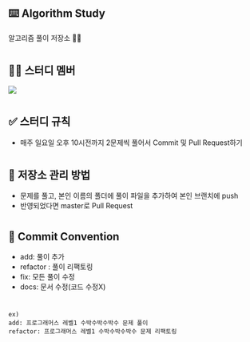#
## ⌨️ Algorithm Study
알고리즘 풀이 저장소 ✍🏻

#
## 🤲🏻 스터디 멤버
<a href="https://github.com/JinLeebriller/AlgorithmStudy/graphs/contributors">
  <img src="https://contrib.rocks/image?repo=JinLeebriller/AlgorithmStudy" />
</a>

#
## ✅ 스터디 규칙

<ul>
  <li>매주 일요일 오후 10시전까지 2문제씩 풀어서 Commit 및 Pull Request하기</li>
</ul>

#
## 📓 저장소 관리 방법

<ul>
  <li>문제를 풀고, 본인 이름의 폴더에 풀이 파일을 추가하여 본인 브랜치에 push</li>
  <li>반영되었다면 master로 Pull Request</li>
</ul>

#
## 📮 Commit Convention
- add: 풀이 추가
- refactor : 풀이 리팩토링
- fix: 모든 풀이 수정
- docs: 문서 수정(코드 수정X)
#
```
ex)
add: 프로그래머스 레벨1 수박수박수박수 문제 풀이
refactor: 프로그래머스 레벨1 수박수박수박수 문제 리팩토링
```

